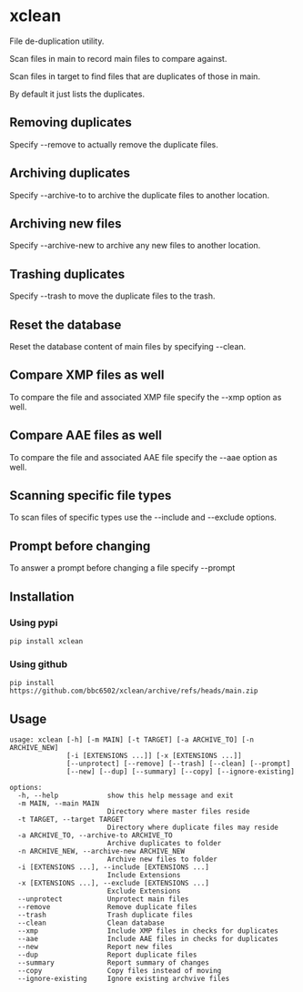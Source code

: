 # xclean

File de-duplication utility.

Scan files in main to record main files to compare against.

Scan files in target to find files that are duplicates of those in main.

By default it just lists the duplicates.

## Removing duplicates

Specify --remove to actually remove the duplicate files.

## Archiving duplicates

Specify --archive-to to archive the duplicate files to another location.

## Archiving new files

Specify --archive-new to archive any new files to another location.

## Trashing duplicates

Specify --trash to move the duplicate files to the trash.

## Reset the database

Reset the database content of main files by specifying --clean.

## Compare XMP files as well

To compare the file and associated XMP file specify the --xmp option as well.

## Compare AAE files as well

To compare the file and associated AAE file specify the --aae option as well.

## Scanning specific file types

To scan files of specific types use the --include and --exclude options.

## Prompt before changing

To answer a prompt before changing a file specify --prompt

## Installation

### Using pypi

    pip install xclean

### Using github

    pip install https://github.com/bbc6502/xclean/archive/refs/heads/main.zip

## Usage

    usage: xclean [-h] [-m MAIN] [-t TARGET] [-a ARCHIVE_TO] [-n ARCHIVE_NEW] 
                  [-i [EXTENSIONS ...]] [-x [EXTENSIONS ...]] 
                  [--unprotect] [--remove] [--trash] [--clean] [--prompt]
                  [--new] [--dup] [--summary] [--copy] [--ignore-existing]

    options:
      -h, --help            show this help message and exit
      -m MAIN, --main MAIN
                            Directory where master files reside
      -t TARGET, --target TARGET
                            Directory where duplicate files may reside
      -a ARCHIVE_TO, --archive-to ARCHIVE_TO
                            Archive duplicates to folder
      -n ARCHIVE_NEW, --archive-new ARCHIVE_NEW
                            Archive new files to folder
      -i [EXTENSIONS ...], --include [EXTENSIONS ...]
                            Include Extensions
      -x [EXTENSIONS ...], --exclude [EXTENSIONS ...]
                            Exclude Extensions
      --unprotect           Unprotect main files
      --remove              Remove duplicate files
      --trash               Trash duplicate files
      --clean               Clean database
      --xmp                 Include XMP files in checks for duplicates
      --aae                 Include AAE files in checks for duplicates
      --new                 Report new files
      --dup                 Report duplicate files
      --summary             Report summary of changes
      --copy                Copy files instead of moving
      --ignore-existing     Ignore existing archvive files
